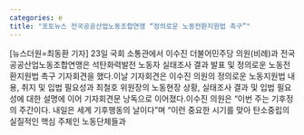 ```yaml
---
categories: e
title: "포토뉴스 전국공공산업노동조합연맹 “정의로운 노동전환지원법 촉구”"
---
```

[뉴스더원=최동환 기자] 23일 국회 소통관에서 이수진 더불어민주당 의원(비례)과 전국공공산업노동조합연맹은 석탄화력발전 노동자 실태조사 결과 발표 및 정의로운 노동전환지원법 촉구 기자회견을 했다.이날 기자회견은 이수진 의원의 정의로운 노동지원법 내용, 취지 및 입법 필요성과 최철호 위원장의 노동현장 상황, 실태조사 결과 및 입법 필요성에 대한 설명에 이어 기자회견문 낭독으로 이어졌다.이수진 의원은 “이번 주는 기후정의 주간이다. 내일은 세계 기후행동의 날이다”며 “이런 중요한 시기를 맞아 탄소중립의 실질적인 핵심 주체인 노동단체들과